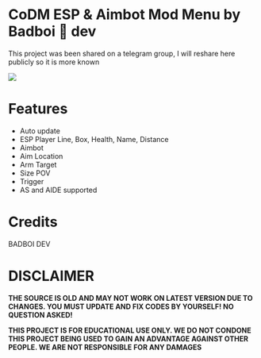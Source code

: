 # CoDM ESP & Aimbot Mod Menu by Badboi 👿 dev
This project was been shared on a telegram group, I will reshare here publicly so it is more known

![](https://i.imgur.com/EpttQ8B.png)

# Features
- Auto update
- ESP Player Line, Box, Health, Name, Distance
- Aimbot
- Aim Location
- Arm Target
- Size POV
- Trigger
- AS and AIDE supported

# Credits
BADBOI DEV

# DISCLAIMER
**THE SOURCE IS OLD AND MAY NOT WORK ON LATEST VERSION DUE TO CHANGES. YOU MUST UPDATE AND FIX CODES BY YOURSELF! NO QUESTION ASKED!**

**THIS PROJECT IS FOR EDUCATIONAL USE ONLY. WE DO NOT CONDONE THIS PROJECT BEING USED TO GAIN AN ADVANTAGE AGAINST OTHER PEOPLE. WE ARE NOT RESPONSIBLE FOR ANY DAMAGES**
